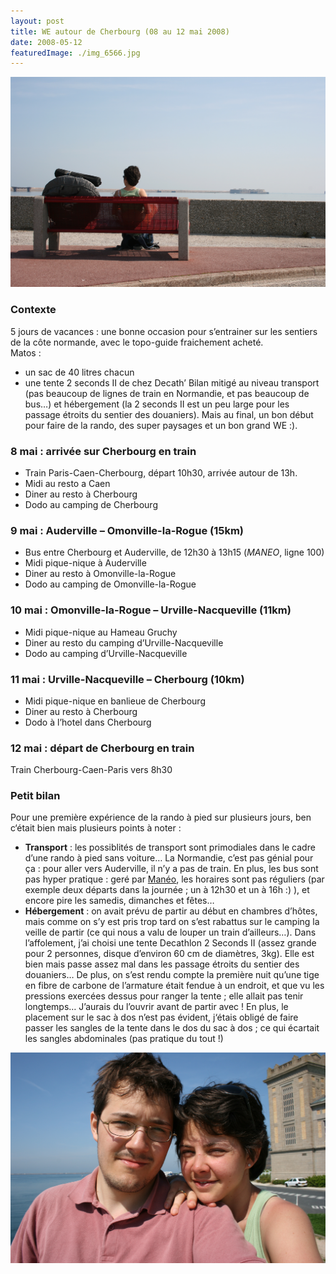 ```yaml
---
layout: post
title: WE autour de Cherbourg (08 au 12 mai 2008)
date: 2008-05-12
featuredImage: ./img_6566.jpg
---
```


![Marion](./img_6566.jpg)

### Contexte
5 jours de vacances : une bonne occasion pour s’entrainer sur les
sentiers de la côte normande, avec le topo-guide fraichement acheté.  
Matos :
-   un sac de 40 litres chacun
-   une tente 2 seconds II de chez Decath’
Bilan mitigé au niveau transport (pas beaucoup de lignes de train en
Normandie, et pas beaucoup de bus…) et hébergement (la 2 seconds II est
un peu large pour les passage étroits du sentier des douaniers). Mais au
final, un bon début pour faire de la rando, des super paysages et un bon
grand WE :).

### 8 mai : arrivée sur Cherbourg en train
-   Train Paris-Caen-Cherbourg, départ 10h30, arrivée autour de 13h.
-   Midi au resto a Caen
-   Diner au resto à Cherbourg
-   Dodo au camping de Cherbourg

### 9 mai : Auderville – Omonville-la-Rogue (15km)
-   Bus entre Cherbourg et Auderville, de 12h30 à 13h15 (_MANEO_, ligne 100)
-   Midi pique-nique à Auderville
-   Diner au resto à Omonville-la-Rogue
-   Dodo au camping de Omonville-la-Rogue

### 10 mai : Omonville-la-Rogue – Urville-Nacqueville (11km)
-   Midi pique-nique au Hameau Gruchy
-   Diner au resto du camping d’Urville-Nacqueville
-   Dodo au camping d’Urville-Nacqueville

### 11 mai : Urville-Nacqueville – Cherbourg (10km)
-   Midi pique-nique en banlieue de Cherbourg
-   Diner au resto à Cherbourg
-   Dodo à l’hotel dans Cherbourg

### 12 mai : départ de Cherbourg en train
Train Cherbourg-Caen-Paris vers 8h30

### Petit bilan
Pour une première expérience de la rando à pied sur plusieurs jours, ben
c‘était bien mais plusieurs points à noter :
-   **Transport** : les possiblités de transport sont primodiales dans
    le cadre d’une rando à pied sans voiture… La Normandie, c’est pas
    génial pour ça : pour aller vers Auderville, il n’y a pas de train.
    En plus, les bus sont pas hyper pratique : geré par
    [Manéo](http://mobi50.com), les horaires sont pas réguliers (par
    exemple deux départs dans la journée ; un à 12h30 et un à 16h :) ),
    et encore pire les samedis, dimanches et fêtes…
-   **Hébergement** : on avait prévu de partir au début en chambres
    d’hôtes, mais comme on s’y est pris trop tard on s’est rabattus sur
    le camping la veille de partir (ce qui nous a valu de louper un
    train d’ailleurs…). Dans l’affolement, j’ai choisi une tente
    Decathlon 2 Seconds II (assez grande pour 2 personnes, disque
    d’environ 60 cm de diamètres, 3kg). Elle est bien mais passe assez
    mal dans les passage étroits du sentier des douaniers… De plus, on
    s’est rendu compte la première nuit qu’une tige en fibre de carbone
    de l’armature était fendue à un endroit, et que vu les pressions
    exercées dessus pour ranger la tente ; elle allait pas tenir
    longtemps… J’aurais du l’ouvrir avant de partir avec ! En plus, le
    placement sur le sac à dos n’est pas évident, j‘étais obligé de
    faire passer les sangles de la tente dans le dos du sac à dos ; ce
    qui écartait les sangles abdominales (pas pratique du tout !)

![Les z'héros](./img_6581.jpg)
